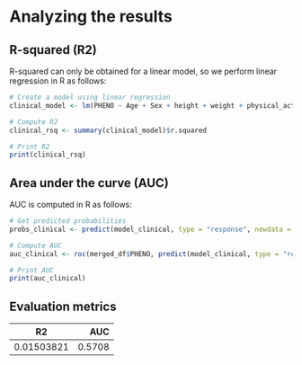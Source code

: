 # Analyzing the results

## R-squared (R2)

R-squared can only be obtained for a linear model, so we perform linear regression in R as follows:

```r
# Create a model using linear regression
clinical_model <- lm(PHENO ~ Age + Sex + height + weight + physical_activity + meat + smoking + alcohol + father_cancer + mother_cancer + sibling_cancer + polyps + crohns_disease + ulcerative_colitis, data = merged_df, family = binomial)

# Compute R2
clinical_rsq <- summary(clinical_model)$r.squared

# Print R2
print(clinical_rsq)
```

## Area under the curve (AUC)

AUC is computed in R as follows:

```r
# Get predicted probabilities
probs_clinical <- predict(model_clinical, type = "response", newdata = merged_df)

# Compute AUC
auc_clinical <- roc(merged_df$PHENO, predict(model_clinical, type = "response"))$auc

# Print AUC
print(auc_clinical)
```

## Evaluation metrics

| R2         |    AUC |
| ---------- | -----: |
| 0.01503821 | 0.5708 |
